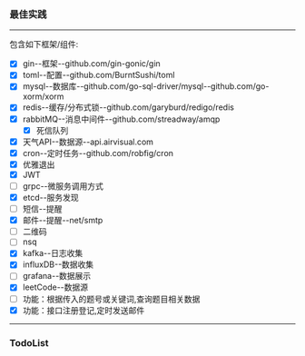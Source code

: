 ### 最佳实践
***
包含如下框架/组件:
* [x] gin--框架--github.com/gin-gonic/gin
* [x] toml--配置--github.com/BurntSushi/toml
* [x] mysql--数据库--github.com/go-sql-driver/mysql--github.com/go-xorm/xorm
* [x] redis--缓存/分布式锁--github.com/garyburd/redigo/redis
* [x] rabbitMQ--消息中间件--github.com/streadway/amqp
    * [x] 死信队列
* [x] 天气API--数据源--api.airvisual.com
* [x] cron--定时任务--github.com/robfig/cron
* [x] 优雅退出
* [x] JWT
* [ ] grpc--微服务调用方式
* [x] etcd--服务发现
* [ ] 短信--提醒
* [x] 邮件--提醒--net/smtp
* [ ] 二维码
* [ ] nsq
* [x] kafka--日志收集
* [x] influxDB--数据收集
* [ ] grafana--数据展示
* [x] leetCode--数据源
* [ ] 功能：根据传入的题号或关键词,查询题目相关数据
* [x] 功能：接口注册登记,定时发送邮件
***
### TodoList


